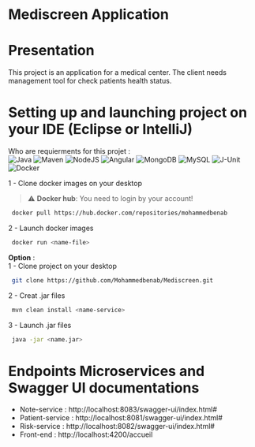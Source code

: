 # Mediscreen Application

# Presentation
This project is an application for a medical center. The client needs management tool for check patients health status.

# Setting up and launching project on your IDE (Eclipse or IntelliJ)
Who are requierments for this projet : <br/>
  ![Java](https://img.shields.io/badge/Java-1.8.x-red)
  ![Maven](https://img.shields.io/badge/Maven-6.0.x-green)
  ![NodeJS](https://img.shields.io/badge/NodeJS-18.3.0-green)
  ![Angular](https://img.shields.io/badge/Angular-15.1.2-red)
  ![MongoDB](https://img.shields.io/badge/MongoDB-6.0.x-green)
  ![MySQL](https://img.shields.io/badge/MySQL-6.0.x-blue)
  ![J-Unit](https://img.shields.io/badge/JUnit-5.0-orange)
  ![Docker](https://img.shields.io/badge/Docker-20.10.24-cyan)
  </br>

1 - Clone docker images on your desktop
> :warning: **Docker hub**: You need to login by your account!
 ```bash
  docker pull https://hub.docker.com/repositories/mohammedbenab
 ```
2 - Launch docker images
 ```bash
  docker run <name-file>
 ```
 
**Option** : </br>
1 - Clone project on your desktop
 ```bash
  git clone https://github.com/Mohammedbenab/Mediscreen.git
 ```
2 - Creat .jar files
 ```bash
  mvn clean install <name-service>
 ```
3 - Launch .jar files
 ```bash
  java -jar <name.jar> 
 ```
 # Endpoints Microservices and Swagger UI documentations
  - Note-service : http://localhost:8083/swagger-ui/index.html#
  - Patient-service : http://localhost:8081/swagger-ui/index.html#
  - Risk-service : http://localhost:8082/swagger-ui/index.html#
  - Front-end : http://localhost:4200/accueil
